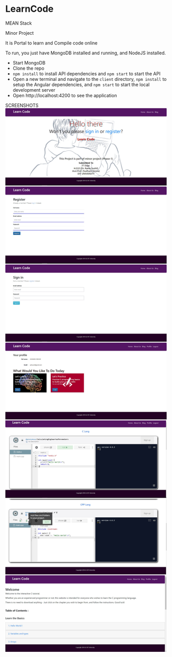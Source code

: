 # LearnCode
MEAN Stack

Minor Project

It is Portal to learn and Compile code online


To run, you just have MongoDB installed and running, and NodeJS installed.

* Start MongoDB
* Clone the repo
* `npm install` to install API dependencies and `npm start` to start the API
* Open a new terminal and navigate to the `client` directory, `npm install` to setup the Angular dependencies, and `npm start` to start the local development server
* Open http://localhost:4200 to see the application

SCREENSHOTS
![Alt text](Screenshots/1.JPG?raw=true "home")
![Alt text](/Screenshots/2.JPG?raw=true "")
![Alt text](Screenshots/3.JPG?raw=true "")
![Alt text](Screenshots/6.JPG?raw=true "")
![Alt text](Screenshots/7.JPG?raw=true "")
![Alt text](Screenshots/8.JPG?raw=true "")
![Alt text](Screenshots/10.JPG?raw=true "")
